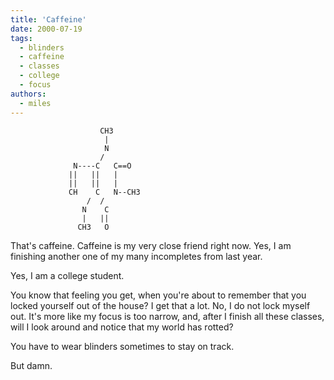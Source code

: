 ```yaml
---
title: 'Caffeine'
date: 2000-07-19
tags:
  - blinders
  - caffeine
  - classes
  - college
  - focus
authors:
  - miles
---
```


                        CH3
                         |
                         N
                        /
                  N----C   C==O
                 ||   ||   |
                 ||   ||   |
                 CH    C   N--CH3
                     /  /
                    N    C
                    |   ||
                   CH3   O

That's caffeine. Caffeine is my very close friend right now. Yes, I am finishing another one of my many incompletes from last year.

Yes, I am a college student.

You know that feeling you get, when you're about to remember that you locked yourself out of the house? I get that a lot. No, I do not lock myself out. It's more like my focus is too narrow, and, after I finish all these classes, will I look around and notice that my world has rotted?

You have to wear blinders sometimes to stay on track.

But damn.

